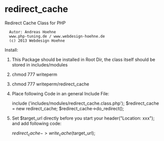 redirect_cache
==============

Redirect Cache Class for PHP

      Autor: Andreas Hoehne
      www.php-tuning.de / www.webdesign-hoehne.de
      (c) 2013 Webdesign Hoehne

Install:

1)    This Package should be installed in Root Dir, the class itself should be stored in includes/modules

2)    chmod 777 writeperm

3)    chmod 777 writeperm/redirect_cache

4)    Place following Code in an general Include File:

      include ('includes/modules/redirect_cache.class.php');
      $redirect_cache = new redirect_cache;
      $redirect_cache->do_redirect();

5)    Set $target_url directly before you start your header("Location: xxx"); and add following code:

      $redirect_cache->write_cache($target_url);

